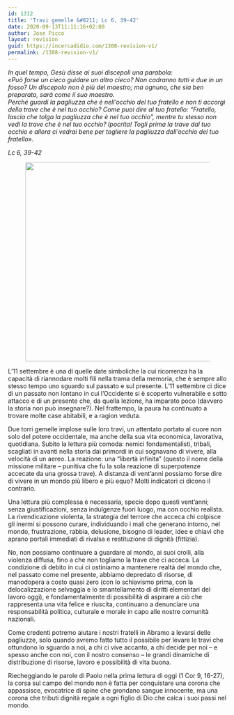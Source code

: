 ```yaml
---
id: 1312
title: 'Travi gemelle &#8211; Lc 6, 39-42'
date: 2020-09-13T11:11:16+02:00
author: Jose Picco
layout: revision
guid: https://incercadidio.com/1308-revision-v1/
permalink: /1308-revision-v1/
---
```

_In quel tempo, Gesù disse ai suoi discepoli una parabola:  
«Può forse un cieco guidare un altro cieco? Non cadranno tutti e due in un fosso? Un discepolo non è più del maestro; ma ognuno, che sia ben preparato, sarà come il suo maestro.  
Perché guardi la pagliuzza che è nell&#8217;occhio del tuo fratello e non ti accorgi della trave che è nel tuo occhio? Come puoi dire al tuo fratello: &#8220;Fratello, lascia che tolga la pagliuzza che è nel tuo occhio&#8221;, mentre tu stesso non vedi la trave che è nel tuo occhio? Ipocrita! Togli prima la trave dal tuo occhio e allora ci vedrai bene per togliere la pagliuzza dall&#8217;occhio del tuo fratello»._

<p class="has-text-align-right">
  <em>Lc 6, 39-42</em>
</p><figure class="wp-block-image size-large is-resized">

<img src="https://incercadidio.com/wp-content/uploads/2020/09/2-1.jpg" alt="" class="wp-image-1310" width="533" height="457" srcset="https://incercadidio.com/wp-content/uploads/2020/09/2-1.jpg 323w, https://incercadidio.com/wp-content/uploads/2020/09/2-1-300x257.jpg 300w" sizes="(max-width: 533px) 100vw, 533px" /> </figure> 

L’11 settembre è una di quelle date simboliche la cui ricorrenza ha la capacità di riannodare molti fili nella trama della memoria, che è sempre allo stesso tempo uno sguardo sul passato e sul presente. L’11 settembre ci dice di un passato non lontano in cui l’Occidente si è scoperto vulnerabile e sotto attacco e di un presente che, da quella lezione, ha imparato poco (davvero la storia non può insegnare?). Nel frattempo, la paura ha continuato a trovare molte case abitabili, e a ragion veduta.

Due torri gemelle implose sulle loro travi, un attentato portato al cuore non solo del potere occidentale, ma anche della sua vita economica, lavorativa, quotidiana. Subito la lettura più comoda: nemici fondamentalisti, tribali, scagliati in avanti nella storia dai primordi in cui sognavano di vivere, alla velocità di un aereo. La reazione: una “libertà infinita” (questo il nome della missione militare – punitiva che fu la sola reazione di superpotenze accecate da una grossa trave). A distanza di vent’anni possiamo forse dire di vivere in un mondo più libero e più equo? Molti indicatori ci dicono il contrario.

Una lettura più complessa è necessaria, specie dopo questi vent’anni; senza giustificazioni, senza indulgenze fuori luogo, ma con occhio realista. La rivendicazione violenta, la strategia del terrore che acceca chi colpisce gli inermi si possono curare, individuando i mali che generano intorno, nel mondo, frustrazione, rabbia, delusione, bisogno di leader, idee e chiavi che aprano portali immediati di rivalsa e restituzione di dignità (fittizia).

No, non possiamo continuare a guardare al mondo, ai suoi crolli, alla violenza diffusa, fino a che non togliamo la trave che ci acceca. La condizione di debito in cui ci ostiniamo a mantenere realtà del mondo che, nel passato come nel presente, abbiamo depredato di risorse, di manodopera a costo quasi zero (con lo schiavismo prima, con la delocalizzazione selvaggia e lo smantellamento di diritti elementari del lavoro oggi), e fondamentalmente di possibilità di aspirare a ciò che rappresenta una vita felice e riuscita, continuano a denunciare una responsabilità politica, culturale e morale in capo alle nostre comunità nazionali.

Come credenti potremo aiutare i nostri fratelli in Abramo a levarsi delle pagliuzze, solo quando avremo fatto tutto il possibile per levare le travi che ottundono lo sguardo a noi, a chi ci vive accanto, a chi decide per noi – e spesso anche con noi, con il nostro consenso – le grandi dinamiche di distribuzione di risorse, lavoro e possibilità di vita buona.

Riecheggiando le parole di Paolo nella prima lettura di oggi (1 Cor 9, 16-27), la corsa sul campo del mondo non è fatta per conquistare una corona che appassisce, evocatrice di spine che grondano sangue innocente, ma una corona che tributi dignità regale a ogni figlio di Dio che calca i suoi passi nel mondo.